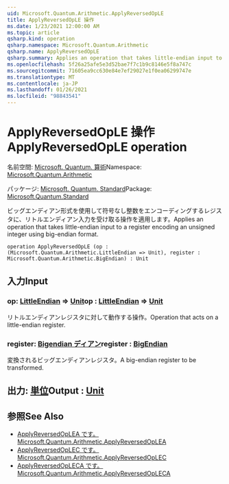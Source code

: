```yaml
---
uid: Microsoft.Quantum.Arithmetic.ApplyReversedOpLE
title: ApplyReversedOpLE 操作
ms.date: 1/23/2021 12:00:00 AM
ms.topic: article
qsharp.kind: operation
qsharp.namespace: Microsoft.Quantum.Arithmetic
qsharp.name: ApplyReversedOpLE
qsharp.summary: Applies an operation that takes little-endian input to a register encoding an unsigned integer using big-endian format.
ms.openlocfilehash: 5f26a25afe5e3d52bae7f7c1b9c8146e5f8a747c
ms.sourcegitcommit: 71605ea9cc630e84e7ef29027e1f0ea06299747e
ms.translationtype: MT
ms.contentlocale: ja-JP
ms.lasthandoff: 01/26/2021
ms.locfileid: "98843541"
---
```

# <a name="applyreversedople-operation"></a><span data-ttu-id="cec6f-102">ApplyReversedOpLE 操作</span><span class="sxs-lookup"><span data-stu-id="cec6f-102">ApplyReversedOpLE operation</span></span>

<span data-ttu-id="cec6f-103">名前空間: [Microsoft. Quantum. 算術](xref:Microsoft.Quantum.Arithmetic)</span><span class="sxs-lookup"><span data-stu-id="cec6f-103">Namespace: [Microsoft.Quantum.Arithmetic](xref:Microsoft.Quantum.Arithmetic)</span></span>

<span data-ttu-id="cec6f-104">パッケージ: [Microsoft. Quantum. Standard](https://nuget.org/packages/Microsoft.Quantum.Standard)</span><span class="sxs-lookup"><span data-stu-id="cec6f-104">Package: [Microsoft.Quantum.Standard](https://nuget.org/packages/Microsoft.Quantum.Standard)</span></span>


<span data-ttu-id="cec6f-105">ビッグエンディアン形式を使用して符号なし整数をエンコーディングするレジスタに、リトルエンディアン入力を受け取る操作を適用します。</span><span class="sxs-lookup"><span data-stu-id="cec6f-105">Applies an operation that takes little-endian input to a register encoding an unsigned integer using big-endian format.</span></span>

```qsharp
operation ApplyReversedOpLE (op : (Microsoft.Quantum.Arithmetic.LittleEndian => Unit), register : Microsoft.Quantum.Arithmetic.BigEndian) : Unit
```


## <a name="input"></a><span data-ttu-id="cec6f-106">入力</span><span class="sxs-lookup"><span data-stu-id="cec6f-106">Input</span></span>

### <a name="op--littleendian--unit"></a><span data-ttu-id="cec6f-107">op: [LittleEndian](xref:Microsoft.Quantum.Arithmetic.LittleEndian) => [Unit](xref:microsoft.quantum.lang-ref.unit)</span><span class="sxs-lookup"><span data-stu-id="cec6f-107">op : [LittleEndian](xref:Microsoft.Quantum.Arithmetic.LittleEndian) => [Unit](xref:microsoft.quantum.lang-ref.unit)</span></span> 

<span data-ttu-id="cec6f-108">リトルエンディアンレジスタに対して動作する操作。</span><span class="sxs-lookup"><span data-stu-id="cec6f-108">Operation that acts on a little-endian register.</span></span>


### <a name="register--bigendian"></a><span data-ttu-id="cec6f-109">register: [Bigendian ディアン](xref:Microsoft.Quantum.Arithmetic.BigEndian)</span><span class="sxs-lookup"><span data-stu-id="cec6f-109">register : [BigEndian](xref:Microsoft.Quantum.Arithmetic.BigEndian)</span></span>

<span data-ttu-id="cec6f-110">変換されるビッグエンディアンレジスタ。</span><span class="sxs-lookup"><span data-stu-id="cec6f-110">A big-endian register to be transformed.</span></span>



## <a name="output--unit"></a><span data-ttu-id="cec6f-111">出力: [単位](xref:microsoft.quantum.lang-ref.unit)</span><span class="sxs-lookup"><span data-stu-id="cec6f-111">Output : [Unit](xref:microsoft.quantum.lang-ref.unit)</span></span>



## <a name="see-also"></a><span data-ttu-id="cec6f-112">参照</span><span class="sxs-lookup"><span data-stu-id="cec6f-112">See Also</span></span>

- [<span data-ttu-id="cec6f-113">ApplyReversedOpLEA です。</span><span class="sxs-lookup"><span data-stu-id="cec6f-113">Microsoft.Quantum.Arithmetic.ApplyReversedOpLEA</span></span>](xref:Microsoft.Quantum.Arithmetic.ApplyReversedOpLEA)
- [<span data-ttu-id="cec6f-114">ApplyReversedOpLEC です。</span><span class="sxs-lookup"><span data-stu-id="cec6f-114">Microsoft.Quantum.Arithmetic.ApplyReversedOpLEC</span></span>](xref:Microsoft.Quantum.Arithmetic.ApplyReversedOpLEC)
- [<span data-ttu-id="cec6f-115">ApplyReversedOpLECA です。</span><span class="sxs-lookup"><span data-stu-id="cec6f-115">Microsoft.Quantum.Arithmetic.ApplyReversedOpLECA</span></span>](xref:Microsoft.Quantum.Arithmetic.ApplyReversedOpLECA)